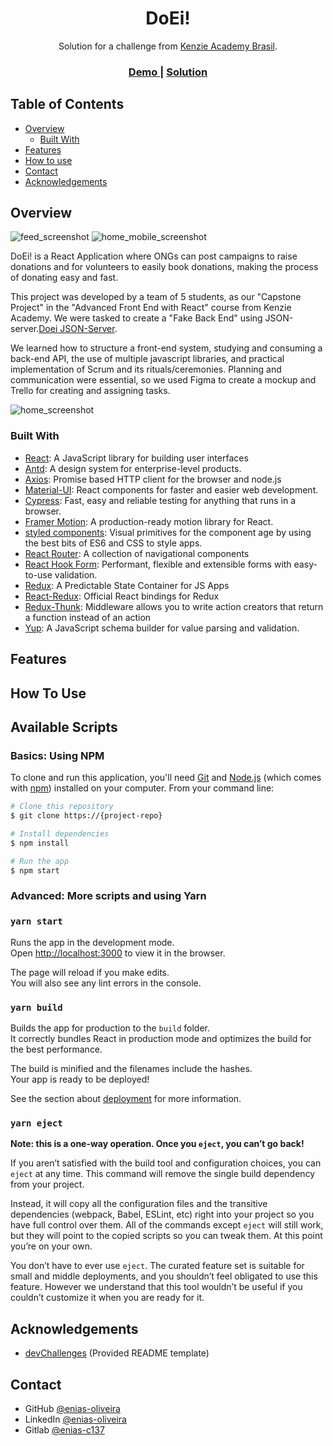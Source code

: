 <h1 align="center">DoEi!</h1>

<div align="center">
   Solution for a challenge from  <a href="https://kenzie.com.br/" target="_blank">Kenzie Academy Brasil</a>.
</div>

<div align="center">
  <h3>
    <a href="https://capstone-mocha.vercel.app/">
      Demo
    </a>
    <span> | </span>
    <a href="https://github.com/enias-oliveira/doei/tree/master/src">
      Solution
    </a>
  </h3>
</div>

<!-- TABLE OF CONTENTS -->

## Table of Contents

- [Overview](#overview)
  - [Built With](#built-with)
- [Features](#features)
- [How to use](#how-to-use)
- [Contact](#contact)
- [Acknowledgements](#acknowledgements)

<!-- OVERVIEW -->

## Overview

![feed_screenshot](https://lh3.googleusercontent.com/pw/ACtC-3ddL0fN97-62uBjw0fT6GVT41i_EwJoGeCmPpJ-OKujBob5-V-8AkVfr0wwVLHsV0mjFHY2GcgeTfGbNrE-5UshI6kqjoBhJp2RJ3_RY-o_OsIHRdI7KVWO4S4RSk2s-D-tohotpXybzOBGrpCgA6we=w1903-h937-no?authuser=0)
![home_mobile_screenshot](https://lh3.googleusercontent.com/pw/ACtC-3fgo7delxEbZcNnYxYSGz1rYfQtpO2rR3Ivw-OA0UzAMmdkchbpA0nOJTx_bEh0Jy4u6R3PrrtavQVNGN_76R2FDrqTx_18uA8aDmeM5ZzJZ5tHHQlYQfqChwO9rhxz-5hXR6qfe8irfqMIq_n9JvOp=w413-h843-no?authuser=0)

DoEi! is a React Application where ONGs can post campaigns to raise donations and for volunteers to easily book donations, making the process of donating easy and fast.

This project was developed by a team of 5 students, as our "Capstone Project" in the "Advanced Front End with React" course from Kenzie Academy. We were tasked to create a "Fake Back End" using JSON-server.[Doei JSON-Server](https://github.com/enias-oliveira/doei-server).

We learned how to structure a front-end system, studying and consuming a back-end API, the use of multiple javascript libraries, and practical implementation of Scrum and its rituals/ceremonies. Planning and communication were essential, so we used Figma to create a mockup and Trello for creating and assigning tasks.

![home_screenshot](https://lh3.googleusercontent.com/pw/ACtC-3eZzU-o0elhI5AZU0uZ36zfmSMh9iB__xXK-v24Ea-IaHxveUuu5WXLTh18INxwlKRUEwbmgYGR9BSNgB8lcSCrREtWoSbD-KnrSW6tYyHPcNzeTvwl19Xadym85mttwtOgCzQLvQDcaiqILtbz5Pgb=w1904-h935-no?authuser=0)

### Built With

<!-- This section should list any major frameworks that you built your project using. Here are a few examples.-->

- [React](https://reactjs.org/): A JavaScript library for building user interfaces
- [Antd](https://ant.design/): A design system for enterprise-level products.
- [Axios](https://github.com/axios/axios): Promise based HTTP client for the browser and node.js
- [Material-UI](https://material-ui.com/): React components for faster and easier web development.
- [Cypress](https://www.cypress.io/): Fast, easy and reliable testing for anything that runs in a browser.
- [Framer Motion](https://www.framer.com/motion/): A production-ready motion library for React.
- [styled components](https://styled-components.com/): Visual primitives for the component age by using the best bits of ES6 and CSS to style apps.
- [React Router](https://reactrouter.com/): A collection of navigational components
- [React Hook Form](https://react-hook-form.com/): Performant, flexible and extensible forms with easy-to-use validation.
- [Redux](https://redux.js.org/): A Predictable State Container for JS Apps
- [React-Redux](https://react-redux.js.org/): Official React bindings for Redux
- [Redux-Thunk](https://github.com/reduxjs/redux-thunk): Middleware allows you to write action creators that return a function instead of an action
- [Yup](https://www.npmjs.com/package/yup): A JavaScript schema builder for value parsing and validation.

## Features

<!-- List the features of your application or follow the template. Don't share the figma file here :) -->

## How To Use

## Available Scripts

### Basics: Using NPM

To clone and run this application, you'll need [Git](https://git-scm.com) and [Node.js](https://nodejs.org/en/download/) (which comes with [npm](http://npmjs.com)) installed on your computer. From your command line:

```bash
# Clone this repository
$ git clone https://{project-repo}

# Install dependencies
$ npm install

# Run the app
$ npm start
```

### Advanced: More scripts and using Yarn

### `yarn start`

Runs the app in the development mode.\
Open [http://localhost:3000](http://localhost:3000) to view it in the browser.

The page will reload if you make edits.\
You will also see any lint errors in the console.

### `yarn build`

Builds the app for production to the `build` folder.\
It correctly bundles React in production mode and optimizes the build for the best performance.

The build is minified and the filenames include the hashes.\
Your app is ready to be deployed!

See the section about [deployment](https://facebook.github.io/create-react-app/docs/deployment) for more information.

### `yarn eject`

**Note: this is a one-way operation. Once you `eject`, you can’t go back!**

If you aren’t satisfied with the build tool and configuration choices, you can `eject` at any time. This command will remove the single build dependency from your project.

Instead, it will copy all the configuration files and the transitive dependencies (webpack, Babel, ESLint, etc) right into your project so you have full control over them. All of the commands except `eject` will still work, but they will point to the copied scripts so you can tweak them. At this point you’re on your own.

You don’t have to ever use `eject`. The curated feature set is suitable for small and middle deployments, and you shouldn’t feel obligated to use this feature. However we understand that this tool wouldn’t be useful if you couldn’t customize it when you are ready for it.

## Acknowledgements

<!-- This section should list any articles or add-ons/plugins that helps you to complete the project. This is optional but it will help you in the future. For example: -->

- [devChallenges](https://devchallenges.io/) (Provided README template)

## Contact

- GitHub [@enias-oliveira](https://github.com/enias-oliveira)
- LinkedIn [@enias-oliveira](https://www.linkedin.com/in/enias-oliveira/)
- Gitlab [@enias-c137](https://gitlab.com/enias-c137)
